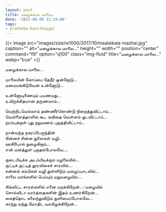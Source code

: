 ```yaml
---
layout: post
title: மழைக்கால மாலை…
date: '2017-08-09 12:19:00'
tags:
- pratheba-kavithaigal
---
```


{{< image src="images/size/w1000/2017/10/maalaikala-mazhai.jpg" caption="" alt="மழைக்கால மாலை…" height="" width="" position="center" command="fill" option="q100" class="img-fluid" title="மழைக்கால மாலை…"  webp="true"  >}}



மழைக்கால மாலை…

மாலையின் கோப்பை தேநீர் ஒன்றோடு...  
மனமயங்கிடுவேன் உன்னோடு...  

உன்னோடிணையும் பயணமது...  
உயிருக்கிதமான தருணமாம்...  

வெற்றிடமெல்லாம் தண்ணீர்கொண்டு நிறைத்துவிட்டாய்...  
வெள்ளைத்தாளில் கூட கவிதை வெள்ளம் ஓடவிட்டாய்...  
நரம்புக்குள் புது நறுமணம் புகுத்திவிட்டாய்...  

நான்வந்த நகரப்பேருந்தின்  
சின்னச் சின்ன துளைகள் வழி..  
ஊசிபோல் நுழைகிறாய்...  
என் மனத்துள் புகுதல்போலவே....  

குடைபிடிக்க அடம்பிடிக்கும் மழலையில்...  
குட்டிக் குட்டித் தூரலிசைச் சாரலில்...  
சன்னல் கம்பிகள் வழி துள்ளிடும் மழைப்பாடலில்...  
சாலை மரங்களில் பெய்யும் மறுமழையில்...  

சில்லிட்ட சாரல்களில் எனை மறக்கிறேன்...-மழையில்  
சொல்லிடா வார்த்தைகளின் இதம் உணர்கிறேன்...  
கைத்தொட கலைந்துவிடும் துளியைப்போலவே...  
காற்று வந்து மோதிட வசமிழக்கிறேன்...
